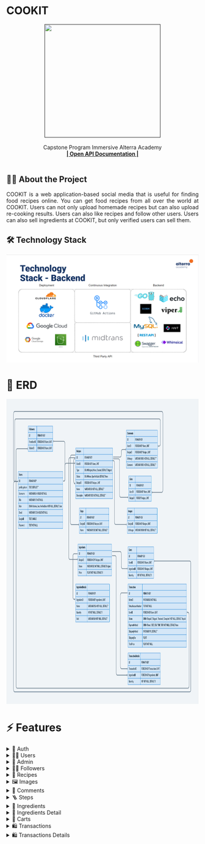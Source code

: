 # COOKIT

<div align="center">
  <a href="">
    <img src="" width="304" height="297">
  </a>

  <p align="center">
    Capstone Program Immersive Alterra Academy
    <br />
    <a href="https://app.swaggerhub.com/apis-docs/STARCON10_1/ALTA-Cookit-BE/1.0"><strong>| Open API Documentation |</strong></a>
    <br />
    <br />
  </p>
</div>

## 🧑‍💻 About the Project

<p align="justify">COOKIT is a web application-based social media that is useful for finding food recipes online. You can get food recipes from all over the world at COOKIT. Users can not only upload homemade recipes but can also upload re-cooking results. Users can also like recipes and follow other users. Users can also sell ingredients at COOKIT, but only verified users can sell them.</p>

## 🛠 Technology Stack

<div align="center">
<img src="techno_stack.png">
  </div>

# 🔗 ERD

<div align="center">
<img src="cookit_ERD.png" width="800" height="800">
  </div>

# ⚡ Features

<details>
  <summary>🎫 Auth</summary>
  
| Method      | Endpoint            | Params      |q-Params            | JWT Token   | Function                                |
| ----------- | ------------------- | ----------- |--------------------| ----------- | --------------------------------------- |
| POST        | /register           | -           |-                   | NO         | Register a new User                |
| POST        | /login      | -           |-                   | NO         | Login to the system        |
  
</details>

<details>
  <summary>🙍‍♂️ Users</summary>
  
| Method      | Endpoint            | Params      |q-Params            | JWT Token   | Function                                |
| ----------- | ------------------- | ----------- |--------------------| ----------- | --------------------------------------- |
| GET        | /users           | -           |-                   | YES         | Show profile                |
| PUT        | /users      | -           |-                   | YES         | Update profile data        |
| DELETE        | /users      | -           |-                   | YES         | Delete user data        |
| GET        | /users/search      | -           |-                   | YES         | Search another users with username        |
| PUT        | /users/password      | -           |-                   | YES         | Update password account        |
| GET        | /users/(ID)      | -           |- ID                  | YES         | Show another user profile        |
| GET        | /users/follower      | -           |-                   | YES         | Show list follower        |
| GET        | /users/following      | -           |-                   | YES         | Show list following        |
| GET        | /users/upgrade      | -           |-                   | YES         | Request upgrade account        |
</details>

<details> 
    <summary>👮 Admin </summary>
| Method      | Endpoint            | Params      |q-Params            | JWT Token   | Function                                |
| ----------- | ------------------- | ----------- |--------------------| ----------- | --------------------------------------- |
| GET        | /users/listverify           | -           |-                   | YES         | Show list for user request upgrading account                |
| PUT        | /users/approval/(ID)      | -           |- ID                  | YES         | Accepting or deny user request upgrade account for admin        |
</details>

<details> 
    <summary>🙋‍♂️ Followers </summary>
| Method      | Endpoint            | Params      |q-Params            | JWT Token   | Function                                |
| ----------- | ------------------- | ----------- |--------------------| ----------- | --------------------------------------- |
| POST        | /users/follow/(ID)           | -           |- ID                  | YES         | Following another user                |
| DELETE        | /users/unfollow/(ID)      | -           |- ID                  | YES         | Unfollow users        |
</details>

<details> 
    <summary>🍳 Recipes</summary>
| Method      | Endpoint            | Params      |q-Params            | JWT Token   | Function                                |
| ----------- | ------------------- | ----------- |--------------------| ----------- | --------------------------------------- |
| GET        | /recipes           | -           |-                   | YES         | Show list recepies                |
| POST        | /recipes      | -           |-                   | YES         | Insert new recipe        |
| PUT        | /recipes(ID)      | -           |-  ID                 | YES         | Update recipe        |
| DELETE        | /recipes(ID)      | -           |-  ID                 | YES         | Delete recipe by ID        |
| GET        | /users/recipes/timeline      | -           |-                   | YES         | Show timeline recipes        |
| GET        | /recipes/trending      | -           |-                   | YES         | Show trending recipes        |
| GET        | /recipes/(ID)/detail      | -           |-  ID                 | YES         | Show detail recipes        |
| POST        | /recipes/(ID)/like      | -           |-  ID                 | YES         | Like recipes        |
| DELETE        | /recipes/(ID)/unlike      | -           |-  ID                 | YES         | Unlike recipes        |
</details>

<details> 
    <summary>🖼️ Images</summary>
| Method      | Endpoint            | Params      |q-Params            | JWT Token   | Function                                |
| ----------- | ------------------- | ----------- |--------------------| ----------- | --------------------------------------- |
| POST        | /recipes/(recipe_id)/images           | -           |- recipe_id                  | YES         | Insert new recipes image                |
| DELETE        | /recipes/(recipe_id)/images      | -           |- recipe_id                  | YES         | Delete recipes image        |
| PUT        | /recipes/(recipe_id)/images/(image_id)      | -           |- recipe_id and image_id                 | YES         | Update recipes image        |
| DELETE        | /recipes/(recipe_id)/images/(image_id)      | -           |- recipe_id and image_id                  | YES         | Delete recipes image        |
</details>

<details> 
    <summary>💬 Comments</summary>
| Method      | Endpoint            | Params      |q-Params            | JWT Token   | Function                                |
| ----------- | ------------------- | ----------- |--------------------| ----------- | --------------------------------------- |
| POST        | /recipes/(recipe_id)/comments           | -           |- recipe_id                  | YES         | Create comment in recipes                |
| DELETE        | /recipes/(recipe_id)/comments/(comment_id)      | -           |- recipe_id and comment_id                  | YES         | Delete comment in recipes        |
| PUT        | /recipes/(recipe_id)/comments/(comment_id)      | -           |- recipe_id and comment_id                 | YES         | Update comment in recipe        |
| GET        | /recipes/(recipe_id)/comments      | -           |- recipe_id                  | YES         | Get list comment in recipes        |
</details>

<details> 
    <summary>🪜 Steps</summary>
| Method      | Endpoint            | Params      |q-Params            | JWT Token   | Function                                |
| ----------- | ------------------- | ----------- |--------------------| ----------- | --------------------------------------- |
| POST        | /recipes/(recipe_id)/steps          | -           |- recipe_id                  | YES         | Create new recipes step               |
| DELETE        | /recipes/(recipe_id)/steps      | -           |- recipe_id                  | YES         | Delete recipes steps        |
| PUT        | /recipes/(recipe_id)/steps/(step_id)      | -           |- recipe_id and step_id                 | YES         | Update steps in recipe        |
| DELETE        | /recipes/(recipe_id)/steps/(step_id)      | -           |- recipe_id and step_id                  | YES         | Delete steps in recipes        |
</details>

<details> 
    <summary>🍅 Ingredients</summary>
| Method      | Endpoint            | Params      |q-Params            | JWT Token   | Function                                |
| ----------- | ------------------- | ----------- |--------------------| ----------- | --------------------------------------- |
| POST        | /recipes/(recipe_id)/ingredients          | -           |- recipe_id                  | YES         | Create new recipes ingredient               |
| DELETE        | /recipes/(recipe_id)/ingredients      | -           |- recipe_id                  | YES         | Delete recipes ingredients        |
| PUT        | /recipes/(recipe_id)/ingredients/(ingredient_id)      | -           |- recipe_id and ingredient_id                 | YES         | Update ingredients in recipe        |
| DELETE        | /recipes/(recipe_id)/ingredients/(ingredient_id)      | -           |- recipe_id and ingredient_id                  | YES         | Delete ingredients in recipes        |
</details>

<details> 
    <summary>🥕 Ingredients Detail</summary>
| Method      | Endpoint            | Params      |q-Params            | JWT Token   | Function                                |
| ----------- | ------------------- | ----------- |--------------------| ----------- | --------------------------------------- |
| POST        | /recipes/(recipe_id)/ingredients/(ingredient_id)/ingredientDetails          | -           |- recipe_id and ingredient_id                  | YES         | Create new ingredients detail               |
| PUT        | /recipes/(recipe_id)/ingredients/ingredientDetails/(ingredient_detail_id)      | -           |- recipe_id and ingredient_detail_id                 | YES         | Update ingredients detail        |
| DELETE        | /recipes/(recipe_id)/ingredients/ingredientDetails/(ingredient_detail_id)      | -           |- recipe_id and ingredient_detail_id                  | YES         | Delete ingredients detail        |
</details>

<details> 
    <summary>🛒 Carts</summary>
| Method      | Endpoint            | Params      |q-Params            | JWT Token   | Function                                |
| ----------- | ------------------- | ----------- |--------------------| ----------- | --------------------------------------- |
| GET        | /users/carts      | -           |-                   | YES         | Get list carts        |
| POST        | /users/carts           | -           |-                   | YES         | Create new cart                |
| PUT        | /users/carts/(cart_id)      | -           |- cart_id                 | YES         | Update users cart        |
| DELETE        | /users/carts/(cart_id)      | -           |- cart_id                  | YES         | Delete users cart        |
</details>

<details> 
    <summary>🛍️ Transactions</summary>
| Method      | Endpoint            | Params      |q-Params            | JWT Token   | Function                                |
| GET        | /users/transactions      | -           |-                   | YES         | Get list transactions        |
| ----------- | ------------------- | ----------- |--------------------| ----------- | --------------------------------------- |
| POST        | /users/transactions           | -           |-                   | YES         | Create new transactions                 |
| PUT        | /users/transactions/(transaction_id)/status      | -           |- cart_id                 | YES         | Update users status transactions        |
</details>

<details> 
    <summary>🛍️ Transactions Details</summary>
| Method      | Endpoint            | Params      |q-Params            | JWT Token   | Function                                |
| ----------- | ------------------- | ----------- |--------------------| ----------- | --------------------------------------- |
| GET        | /users/transactions/transaction_detail/(transaction_detail_id)      | -           |-                   | YES         | Get list users transaction detail       |
</details>